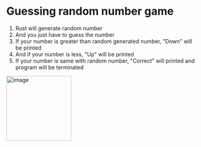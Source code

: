 # Guessing random number game
1. Rust will generate random number
2. And you just have to guess the number
3. If your number is greater than random generated number, "Down" will be printed
4. And if your number is less, "Up" will be printed
5. If your number is same with random number, "Correct" will printed and program will be terminated
<img width="169" alt="image" src="https://user-images.githubusercontent.com/39144276/171177308-8531bb1b-a409-4caf-be36-40e94b463b9a.png">
